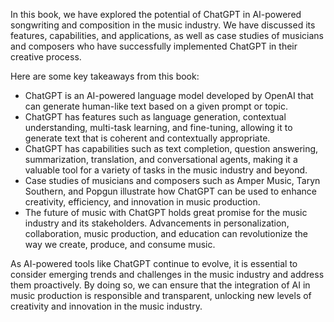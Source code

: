 
In this book, we have explored the potential of ChatGPT in AI-powered songwriting and composition in the music industry. We have discussed its features, capabilities, and applications, as well as case studies of musicians and composers who have successfully implemented ChatGPT in their creative process.

Here are some key takeaways from this book:

* ChatGPT is an AI-powered language model developed by OpenAI that can generate human-like text based on a given prompt or topic.
* ChatGPT has features such as language generation, contextual understanding, multi-task learning, and fine-tuning, allowing it to generate text that is coherent and contextually appropriate.
* ChatGPT has capabilities such as text completion, question answering, summarization, translation, and conversational agents, making it a valuable tool for a variety of tasks in the music industry and beyond.
* Case studies of musicians and composers such as Amper Music, Taryn Southern, and Popgun illustrate how ChatGPT can be used to enhance creativity, efficiency, and innovation in music production.
* The future of music with ChatGPT holds great promise for the music industry and its stakeholders. Advancements in personalization, collaboration, music production, and education can revolutionize the way we create, produce, and consume music.

As AI-powered tools like ChatGPT continue to evolve, it is essential to consider emerging trends and challenges in the music industry and address them proactively. By doing so, we can ensure that the integration of AI in music production is responsible and transparent, unlocking new levels of creativity and innovation in the music industry.
